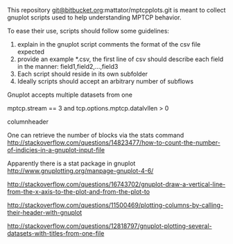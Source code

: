 This repository git@bitbucket.org:mattator/mptcpplots.git is meant to collect gnuplot scripts used to help understanding MPTCP behavior.

To ease their use, scripts should follow some guidelines:
1. explain in the gnuplot script comments the format of the csv file expected
2. provide an example *.csv, the first line of csv should describe each field in the manner: field1,field2,...,field3
3. Each script should reside in its own subfolder
4. Ideally scripts should accept an arbitrary number of subflows

Gnuplot accepts multiple datasets from one



mptcp.stream == 3 and tcp.options.mptcp.datalvllen > 0


columnheader

One can retrieve the number of blocks via the stats  command
http://stackoverflow.com/questions/14823477/how-to-count-the-number-of-indicies-in-a-gnuplot-input-file

Apparently there is a stat package in gnuplot
http://www.gnuplotting.org/manpage-gnuplot-4-6/

http://stackoverflow.com/questions/16743702/gnuplot-draw-a-vertical-line-from-the-x-axis-to-the-plot-and-from-the-plot-to

http://stackoverflow.com/questions/11500469/plotting-columns-by-calling-their-header-with-gnuplot


http://stackoverflow.com/questions/12818797/gnuplot-plotting-several-datasets-with-titles-from-one-file
